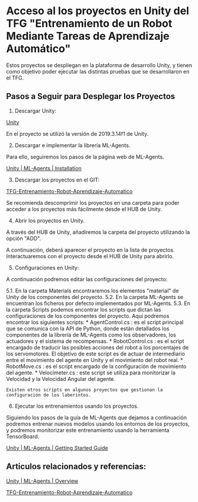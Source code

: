 # Acceso al los proyectos en Unity del TFG "Entrenamiento de un Robot Mediante Tareas de Aprendizaje Automático"

Estos proyectos se despliegan en la plataforma de desarrollo Unity, y tienen como objetivo poder ejecutar las distintas pruebas que se desarrollaron en el TFG.

## Pasos a Seguir para Desplegar los Proyectos

1. Descargar Unity:

[Unity](https://unity.com/)

En el proyecto se utilizó la versión de 2019.3.14f1 de Unity.

2. Descargar e implementar la librería ML-Agents.

Para ello, seguiremos los pasos de la página web de ML-Agents.

[Unity | ML-Agents | Installation](https://github.com/Unity-Technologies/ml-agents/blob/main/docs/Installation.md)

3. Descargar los proyectos en el GIT:

[TFG-Entrenamiento-Robot-Aprendizaje-Automatico](https://github.com/cabannas/TFG-Entrenamiento-Robot-Aprendizaje-Automatico)

Se recomienda descomprimir los proyectos en una carpeta para poder acceder a los proyectos más fácilmente desde el HUB de Unity.

4. Abrir los proyectos en Unity.

A través del HUB de Unity, añadiremos la carpeta del proyecto utilizando la opción "ADD".

A continuación, deberá aparecer el proyecto en la lista de proyectos. Interactuaremos con el proyecto desde el HUB de Unity para abrirlo.

5. Configuraciones en Unity:

A continuación podremos editar las configuraciones del proyecto:

  5.1. En la carpeta Materials encontraremos los elementos "material" de Unity de los componentes del proyecto.
  5.2. En la carpeta ML-Agents se encuentran los ficheros por defecto implementados por ML-Agents.
  5.3. En la carpeta Scripts podemos encontrar los scripts que dictan las configuraciones de los componentes del proyecto.
    Aquí podremos encontrar los siguientes scripts:
      * AgentControl.cs : es el script principal que se comunica con la API de Python, donde están detallados los componentes de la librería de ML-Agents como los observadores, los actuadores y el sistema de recompensas.
      * RobotControl.cs : es el script encargado de traducir las posibles acciones del robot a los porcentajes de los servomotores. El objetivo de este script es de actuar de intermediario entre el movimiento del agente en Unity y el movimiento del robot real.
      * RobotMove.cs : es el script encargado de la configuración de movimiento del agente.
      * Velocimeter.cs : este script se utiliza para monitorizar la Velocidad y la Velocidad Angular del agente.

    Existen otros scripts en algunos proyectos que gestionan la configuración de los laberintos.

6. Ejecutar los entrenamientos usando los proyectos.

Siguiendo los pasos de la guía de ML-Agents que dejamos a continuación podremos entrenar nuevos modelos usando los entornos de los proyectos, y podremos monitorizar este entrenamiento usando la herramienta TensorBoard.

[Unity | ML-Agents | Getting Started Guide](https://github.com/Unity-Technologies/ml-agents/blob/main/docs/Getting-Started.md)


## Articulos relacionados y referencias:

[Unity | ML-Agents | Overview](https://github.com/Unity-Technologies/ml-agents/blob/main/docs/ML-Agents-Overview.md#summary-and-next-steps)

[TFG-Entrenamiento-Robot-Aprendizaje-Automatico](https://github.com/cabannas/TFG-Entrenamiento-Robot-Aprendizaje-Automatico)
